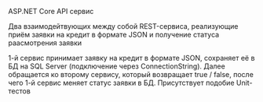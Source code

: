 ASP.NET Core API сервис

Два взаимодейтвующих между собой REST-сервиса, реализующие приём заявки на кредит в формате JSON и получение статуса раасмотрения заявки

1-й сервис принимает заявку на кредит в формате JSON, сохраняет её в БД на SQL Server (подключение через ConnectionString). Далее обращается ко второму сервису, который возвращает
true / false, после чего 1-й сервис меняет статус заявки в БД. 
Присутствует подобие Unit-тестов
